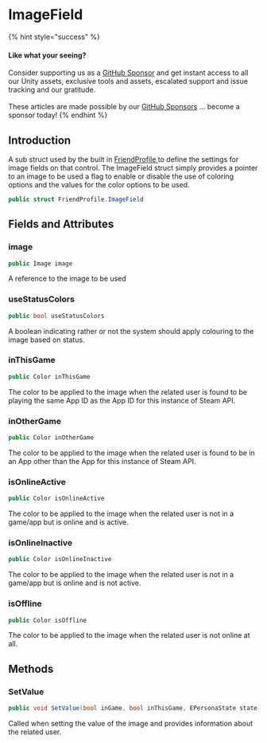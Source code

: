 # ImageField

{% hint style="success" %}
#### Like what your seeing?

Consider supporting us as a [GitHub Sponsor](../../../../../../company/become-a-sponsor.md) and get instant access to all our Unity assets, exclusive tools and assets, escalated support and issue tracking and our gratitude.\
\
These articles are made possible by our [GitHub Sponsors](https://github.com/sponsors/heathen-engineering) ... become a sponsor today!
{% endhint %}

## Introduction

A sub struct used by the built in [FriendProfile ](./)to define the settings for image fields on that control. The ImageField struct simply provides a pointer to an image to be used a flag to enable or disable the use of coloring options and the values for the color options to be used.

```csharp
public struct FriendProfile.ImageField
```

## Fields and Attributes

### image

```csharp
public Image image
```

A reference to the image to be used

### useStatusColors

```csharp
public bool useStatusColors
```

A boolean indicating rather or not the system should apply colouring to the image based on status.

### inThisGame

```csharp
public Color inThisGame
```

The color to be applied to the image when the related user is found to be playing the same App ID as the App ID for this instance of Steam API.

### inOtherGame

```csharp
public Color inOtherGame
```

The color to be applied to the image when the related user is found to be in an App other than the App for this instance of Steam API.

### isOnlineActive

```csharp
public Color isOnlineActive
```

The color to be applied to the image when the related user is not in a game/app but is online and is active.

### isOnlineInactive

```csharp
public Color isOnlineInactive
```

The color to be applied to the image when the related user is not in a game/app but is online and is not active.

### isOffline

```csharp
public Color isOffline
```

The color to be applied to the image when the related user is not online at all.

## Methods

### SetValue

```csharp
public void SetValue(bool inGame, bool inThisGame, EPersonaState state)
```

Called when setting the value of the image and provides information about the related user.
